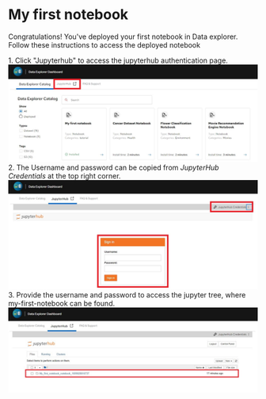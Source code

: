 
# My first notebook

<p>Congratulations! You've deployed your first notebook in Data explorer. Follow these instructions to access the deployed notebook</p>

<p>
1. Click "Jupyterhub" to access the jupyterhub authentication page.<br>
<img src="_images/jupyterhub.JPG"/><br>
2. The Username and password can be copied from <i>JupyterHub Credentials</i> at the top right corner.<br>
<img src="_images/loginpage.JPG"/><br>
3. Provide the username and password to access the jupyter tree, where my-first-notebook can be found.<br>
<img src="_images/notebook.JPG"/>
</p>



